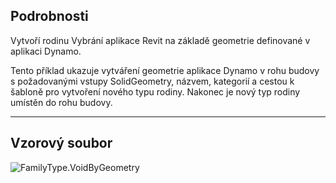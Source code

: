 ## Podrobnosti
Vytvoří rodinu Vybrání aplikace Revit na základě geometrie definované v aplikaci Dynamo.

Tento příklad ukazuje vytváření geometrie aplikace Dynamo v rohu budovy s požadovanými vstupy SolidGeometry, názvem, kategorií a cestou k šabloně pro vytvoření nového typu rodiny. Nakonec je nový typ rodiny umístěn do rohu budovy.

___
## Vzorový soubor

![FamilyType.VoidByGeometry](./Revit.Elements.FamilyType.VoidByGeometry_img.jpg)
